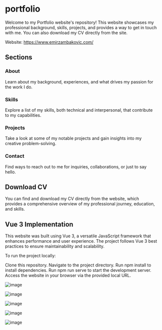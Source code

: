 # portfolio

Welcome to my Portfolio website's repository! This website showcases my professional background, skills, projects, and provides a way to get in touch with me. You can also download my CV directly from the site.

Website: https://www.emirzambakovic.com/

## Sections

### About 
Learn about my background, experiences, and what drives my passion for the work I do.
### Skills
Explore a list of my skills, both technical and interpersonal, that contribute to my capabilities.
### Projects
Take a look at some of my notable projects and gain insights into my creative problem-solving.
### Contact
Find ways to reach out to me for inquiries, collaborations, or just to say hello.

## Download CV
You can find and download my CV directly from the website, which provides a comprehensive overview of my professional journey, education, and skills.

## Vue 3 Implementation
This website was built using Vue 3, a versatile JavaScript framework that enhances performance and user experience. The project follows Vue 3 best practices to ensure maintainability and scalability.

To run the project locally:

Clone this repository.
Navigate to the project directory.
Run npm install to install dependencies.
Run npm run serve to start the development server.
Access the website in your browser via the provided local URL.

![image](https://github.com/zexach/portfolio/assets/83666062/a1534f2d-62ff-4183-9074-72be4d2dafdb)

![image](https://github.com/zexach/portfolio/assets/83666062/87e96664-953b-4090-a197-becff2a64186)

![image](https://github.com/zexach/portfolio/assets/83666062/c15ca18f-dee6-4ed2-8f21-b71617cc5824)

![image](https://github.com/zexach/portfolio/assets/83666062/420604f8-ca3a-485a-ad88-969409a53118)

![image](https://github.com/zexach/portfolio/assets/83666062/b469d8f5-20e8-4cb9-abe4-f4341dbc51b3)
